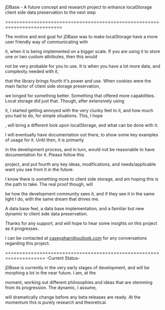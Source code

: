 jDBase - A future concept and research project to enhance localStorage client side data preservation to the next step

==========================================================================

The motive and end goal for jDBase was to make localStorage have a more user friendly way of communicating with 

it, when it is being implemented on a bigger scale. If you are using it to store one or two custom attributes, then this would

not be very probable for you to use. It is when you have a lot more data, and complexity needed with it,

that the library brings fourth it's power and use.  When cookies were the main factor of client side storage preservation,

we longed for something better. Something that offered more capabilities. Local storage did just that. Though, after extensively using

it, I started getting annoyed with the very clunky feel to it, and how much you had to do, for simple situations. This, I hope

, will bring a different look upon localStorage, and what can be done with it. 


I will eventually have documentation out there, to show some key examples of usage for it. Until then, it is primarily

in the development process, and in turn, would not be reasonable to have documentation for it. Please follow this 

project, and put fourth any key ideas, modifications, and needs/applicable want you see from it in the future.


I know there is something more to client side storage, and am hoping this is the path to take. The real proof though, will

be how the development community sees it, and if they see it in the same light I do, with the same dream that drives me.

A data base feel, a data base implementation, and a familiar but new dynamic to client side data preservation.



Thanks for any support, and will hope to hear some insights on this project as it progresses.

I can be contacted at caseypharr@outlook.com for any conversations regarding this project.


====================================================================
-Current Status-

jDBase is currently in the very early stages of development, and will be morphing a lot in the near future. I am, at the

moment, working out different philosophies and ideas that are stemming from its progression. The dynamic, I assume,

will dramatically change before any beta releases are ready. At the momentum this is purely research and theoretical.
